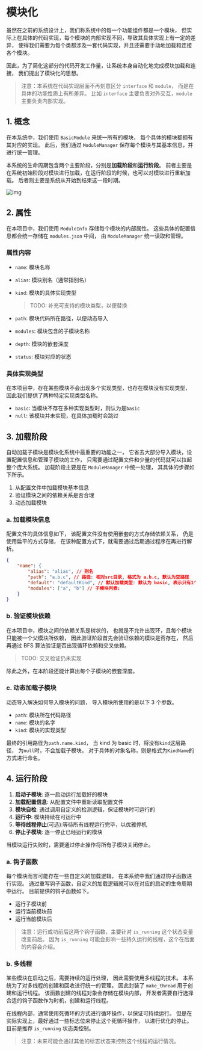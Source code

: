 # 模块化

虽然在之前的系统设计上，我们称系统中的每一个功能组件都是一个模块，
但实际上在具体的代码实现，每个模块的内部实现不同，导致其具体实现上有一定的差异，
使得我们需要为每个类都涉及一套代码实现，并且还需要手动地加载和连接各个模块。

因此，为了简化这部分的代码开发工作量，让系统本身自动化地完成模块加载和连接，
我们提出了模块化的思想。

> 注意：本系统在代码实现层面不再刻意区分 `interface` 和 `module`，
> 而是在具体的功能性质上有所差异。
> 比如 `interface` 主要负责对外交互，`module` 主要负责内部实现。

## 1. 概念

<!-- 这里模块化思想其实与 Linux 系统中的文件系统如出一辙，
在 Linux 系统中，所有的硬件设备、文件内容和文件夹都属于文件，
共用一套统一的 IO 控制接口。 -->

<!-- 在我们这套系统中也是如此，任何一个具体模块都继承与一个统一的模块接口，
它们共用一套统一的启动、运行和管理接口。
此外，模块之间也能互相嵌套（不允许发生循环依赖），父模块会自动加载子模块。 -->

在本系统中，我们使用 `BasicModule` 来统一所有的模块，
每个具体的模块都拥有其对应的实现。
此后，我们通过 `ModuleManager` 保存每个模块与其基本信息，并进行统一管理。

本系统的生命周期包含两个主要阶段，分别是**加载阶段**和**运行阶段**。
前者主要是在系统初始阶段对模块进行加载，在运行阶段的时候，也可以对模块进行重新加载。
后者则主要是系统从开始到结束这一段时期。

![img](../img/modular.svg)

## 2. 属性

在本项目中，我们使用 `ModuleInfo` 存储每个模块的内部属性。
这些具体的配置信息都会统一存储在 `modules.json` 中间，
由 `ModuleManager` 统一读取和管理。

### 属性内容

-   `name`: 模块名称
-   `alias`: 模块别名（通常指别名）
-   `kind`: 模块的具体实现类型

    > TODO: 补充可支持的模块类型，以便替换

-   `path`: 模块代码所在路径，以便动态导入
-   `modules`: 模块包含的子模块名称
-   `depth`: 模块的嵌套深度
-   `status`: 模块对应的状态

### 具体实现类型

在本项目中，存在某些模块不会出现多个实现类型，也存在模块没有实现类型，
因此我们提供了两种特定实现类型名称。

-   `basic`: 当模块不存在多种实现类型时，则认为是`basic`
-   `null`: 该模块并未实现，在具体加载时会跳过

## 3. 加载阶段

自动加载子模块是模块化系统中最重要的功能之一，
它省去大部分导入模块，设置配置信息和管理子模块的工作，
只需要通过配置文件和少量的代码就可以拉起整个庞大系统。
加载阶段主要是在 `ModuleManager` 中统一处理，
其具体的步骤如下所示。

1. 从配置文件中加载模块基本信息
2. 验证模块之间的依赖关系是否合理
3. 动态加载模块

### a. 加载模块信息

配置文件的具体信息如下，
该配置文件没有使用嵌套的方式存储依赖关系，
仍是使用扁平的方式存储，
在该种配置方式下，就需要通过后期通过程序在再进行解析。

```json
{
    "name": {
        "alias": "alias", // 别名
        "path": "a.b.c", // 路径: 相对src目录, 格式为 a.b.c, 默认为空路径
        "default": "defaultKind", // 默认加载类型: 默认为 basic, 表示只有1个技术实现，
        "modules": ["a", "b"] // 子模块列表:
    }
}
```

### b. 验证模块依赖

在本项目中，模块之间的依赖关系是树状的，
也就是不允许出现环，且每个模块只能被一个父模块所依赖，
因此验证阶段首先会验证依赖的模块是否存在，
然后再通过 BFS 算法验证是否出现循环依赖和交叉依赖。

> TODO: 交叉验证仍未实现

除此之外，在本阶段还能计算出每个子模块的嵌套深度。

### c. 动态加载子模块

动态导入解决如何导入模块的问题，
导入模块所使用的是以下 3 个参数。

-   `path`: 模块所在代码路径
-   `name`: 模块的名字
-   `kind`: 模块的实现类型

最终的引用路径为`path.name.kind`，
当 kind 为 basic 时，将没有`kind`这层路径，
为`null`时，不会加载子模块。
对于具体的对象名称，则是格式为`KindName`的方式进行命名。

## 4. 运行阶段

1. **启动子模块**: 逐一启动运行加载好的模块
2. **加载配置信息**: 从配置文件中重新读取配置文件
3. **模块自检**: 通过调用自定义的检测逻辑，保证模块时可运行的
4. **运行中**: 模块持续在可运行中
5. **等待线程停止**(可选):等待所有线程运行完毕，以优雅停机
6. **停止子模块**: 逐一停止已经运行的模块

当模块运行失败时，需要通过停止操作将所有子模块关闭停止。

### a. 钩子函数

每个模块而言可能存在一些自定义的加载逻辑，
在本系统中我们通过钩子函数进行实现。
通过重写钩子函数，自定义的加载逻辑就可以在对应的启动的生命周期中运行。
目前提供的钩子函数如下。

-   运行子模块前
-   运行当前模块前
-   运行当前模块后

> 注意：运行成功前后这两个钩子函数，主要针对 `is_running` 这个状态变量改变前后。
> 因为 `is_running` 可能会影响一些持久运行的线程，这个在后面的内容会介绍。

### b. 多线程

某些模块在启动之后，需要持续的运行处理，
因此需要使用多线程的技术。
本系统为了对多线程的创建和回收进行统一的管理，
因此封装了 `make_thread` 用于创建和运行线程。
该函数创建的线程对象会存储在模块内部，
开发者需要自行选择合适的钩子函数作为时机，创建和运行线程。

在线程内部，通常使用死循环的方式进行循环操作，以保证可持续运行。
但是在实际实现上，最好通过一些标志位来停止这个死循环操作，
以进行优化的停止。目前是推荐 `is_running` 状态类控制。

> 注意：未来可能会通过其他的标志状态来控制这个线程的运行情况。
